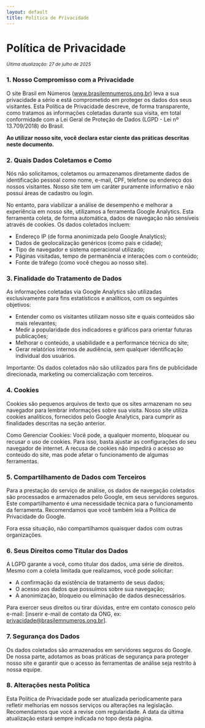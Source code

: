 ```yaml
---
layout: default
title: Política de Privacidade
---
```


# Política de Privacidade

<small>_Última atualização: 27 de julho de 2025_</small>

### 1. Nosso Compromisso com a Privacidade

O site Brasil em Números (www.brasilemnumeros.ong.br) leva a sua privacidade a sério e está comprometido em proteger os dados dos seus visitantes. Esta Política de Privacidade descreve, de forma transparente, como tratamos as informações coletadas durante sua visita, em total conformidade com a Lei Geral de Proteção de Dados (LGPD - Lei nº 13.709/2018) do Brasil.

**Ao utilizar nosso site, você declara estar ciente das práticas descritas neste documento.**

### 2. Quais Dados Coletamos e Como

Nós não solicitamos, coletamos ou armazenamos diretamente dados de identificação pessoal como nome, e-mail, CPF, telefone ou endereço dos nossos visitantes. Nosso site tem um caráter puramente informativo e não possui áreas de cadastro ou login.

No entanto, para viabilizar a análise de desempenho e melhorar a experiência em nosso site, utilizamos a ferramenta Google Analytics. Esta ferramenta coleta, de forma automática, dados de navegação não sensíveis através de cookies. Os dados coletados incluem:

- Endereço IP (de forma anonimizada pelo Google Analytics);
- Dados de geolocalização genéricos (como país e cidade);
- Tipo de navegador e sistema operacional utilizado;
- Páginas visitadas, tempo de permanência e interações com o conteúdo;
- Fonte de tráfego (como você chegou ao nosso site).

### 3. Finalidade do Tratamento de Dados

As informações coletadas via Google Analytics são utilizadas exclusivamente para fins estatísticos e analíticos, com os seguintes objetivos:

- Entender como os visitantes utilizam nosso site e quais conteúdos são mais relevantes;
- Medir a popularidade dos indicadores e gráficos para orientar futuras publicações;
- Melhorar o conteúdo, a usabilidade e a performance técnica do site;
- Gerar relatórios internos de audiência, sem qualquer identificação individual dos usuários.

Importante: Os dados coletados não são utilizados para fins de publicidade direcionada, marketing ou comercialização com terceiros.

### 4. Cookies

Cookies são pequenos arquivos de texto que os sites armazenam no seu navegador para lembrar informações sobre sua visita. Nosso site utiliza cookies analíticos, fornecidos pelo Google Analytics, para cumprir as finalidades descritas na seção anterior.

Como Gerenciar Cookies: Você pode, a qualquer momento, bloquear ou recusar o uso de cookies. Para isso, basta ajustar as configurações do seu navegador de internet. A recusa de cookies não impedirá o acesso ao conteúdo do site, mas pode afetar o funcionamento de algumas ferramentas.

### 5. Compartilhamento de Dados com Terceiros

Para a prestação do serviço de análise, os dados de navegação coletados são processados e armazenados pelo Google, em seus servidores seguros. Este compartilhamento é uma necessidade técnica para o funcionamento da ferramenta. Recomendamos que você também leia a Política de Privacidade do Google.

Fora essa situação, não compartilhamos quaisquer dados com outras organizações.

### 6. Seus Direitos como Titular dos Dados

A LGPD garante a você, como titular dos dados, uma série de direitos. Mesmo com a coleta limitada que realizamos, você pode solicitar:

- A confirmação da existência de tratamento de seus dados;
- O acesso aos dados que possuímos sobre sua navegação;
- A anonimização, bloqueio ou eliminação de dados desnecessários.

Para exercer seus direitos ou tirar dúvidas, entre em contato conosco pelo e-mail: [inserir e-mail de contato da ONG, ex: privacidade@brasilemnumeros.ong.br].

### 7. Segurança dos Dados

Os dados coletados são armazenados em servidores seguros do Google. De nossa parte, adotamos as boas práticas de segurança para proteger nosso site e garantir que o acesso às ferramentas de análise seja restrito à nossa equipe.

### 8. Alterações nesta Política

Esta Política de Privacidade pode ser atualizada periodicamente para refletir melhorias em nossos serviços ou alterações na legislação. Recomendamos que você a revise com regularidade. A data da última atualização estará sempre indicada no topo desta página.
